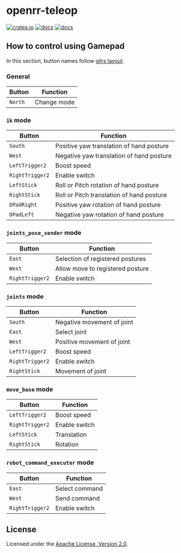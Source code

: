 # openrr-teleop

[![crates.io](https://img.shields.io/crates/v/openrr-teleop.svg?logo=rust)](https://crates.io/crates/openrr-teleop) [![docs](https://docs.rs/openrr-teleop/badge.svg)](https://docs.rs/openrr-teleop) [![docs](https://img.shields.io/badge/docs-main-blue)](https://openrr.github.io/openrr/openrr_teleop)

## How to control using Gamepad

In this section, button names follow [gilrs layout](https://docs.rs/gilrs/latest/gilrs/#controller-layout).

### General

| Button  | Function    |
| ------- | ----------- |
| `North` | Change mode |

### `ik` mode

| Button          | Function                                  |
| --------------- | ----------------------------------------- |
| `South`         | Positive yaw translation of hand posture  |
| `West`          | Negative yaw translation of hand posture  |
| `LeftTrigger2`  | Boost speed                               |
| `RightTrigger2` | Enable switch                             |
| `LeftStick`     | Roll or Pitch rotation of hand posture    |
| `RightStick`    | Roll or Pitch translation of hand posture |
| `DPadRight`     | Positive yaw rotation of hand posture     |
| `DPadLeft`      | Negative yaw rotation of hand posture     |

### `joints_pose_sender` mode

| Button          | Function                         |
| --------------- | -------------------------------- |
| `East`          | Selection of registered postures |
| `West`          | Allow move to registered posture |
| `RightTrigger2` | Enable switch                    |

### `joints` mode

| Button          | Function                   |
| --------------- | -------------------------- |
| `South`         | Negative movement of joint |
| `East`          | Select joint               |
| `West`          | Positive movement of joint |
| `LeftTrigger2`  | Boost speed                |
| `RightTrigger2` | Enable switch              |
| `RightStick`    | Movement of joint          |

### `move_base` mode

| Button          | Function      |
| --------------- | ------------- |
| `LeftTrigger2`  | Boost speed   |
| `RightTrigger2` | Enable switch |
| `LeftStick`     | Translation   |
| `RightStick`    | Rotation      |

### `robot_command_executer` mode

| Button          | Function       |
| --------------- | -------------- |
| `East`          | Select command |
| `West`          | Send command   |
| `RightTrigger2` | Enable switch  |

## License

Licensed under the [Apache License, Version 2.0](https://github.com/openrr/openrr/blob/main/LICENSE).
